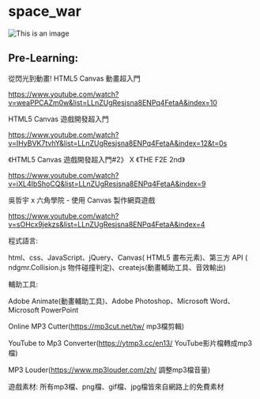 # space_war
![This is an image](https://github.com/b06608062/space_war/blob/master/demo_image/%E6%88%AA%E5%9C%96%202022-03-25%20%E4%B8%8A%E5%8D%8811.52.46.png)
## Pre-Learning:

從閃光到動畫! HTML5 Canvas 動畫超入門

https://www.youtube.com/watch?v=weaPPCAZm0w&list=LLnZUgResjsna8ENPq4FetaA&index=10

HTML5 Canvas 遊戲開發超入門

https://www.youtube.com/watch?v=IHyBVK7tvhY&list=LLnZUgResjsna8ENPq4FetaA&index=12&t=0s


《HTML5 Canvas 遊戲開發超入門#2》 X 《THE F2E 2nd》

https://www.youtube.com/watch?v=iXL4IbShoCQ&list=LLnZUgResjsna8ENPq4FetaA&index=9

吳哲宇 x 六角學院 - 使用 Canvas 製作網頁遊戲

https://www.youtube.com/watch?v=sOHcx9jekzs&list=LLnZUgResjsna8ENPq4FetaA&index=4


程式語言:

html、css、JavaScript、jQuery、Canvas( HTML5 畫布元素)、第三方 API ( ndgmr.Collision.js 物件碰撞判定)、createjs(動畫輔助工具、音效輸出)

輔助工具:

Adobe Animate(動畫輔助工具)、Adobe Photoshop、Microsoft Word、Microsoft PowerPoint

Online MP3 Cutter(https://mp3cut.net/tw/ mp3檔剪輯)

YouTube to Mp3 Converter(https://ytmp3.cc/en13/ YouTube影片檔轉成mp3檔)

MP3 Louder(https://www.mp3louder.com/zh/ 調整mp3檔音量)

遊戲素材:
所有mp3檔、png檔、gif檔、jpg檔皆來自網路上的免費素材
